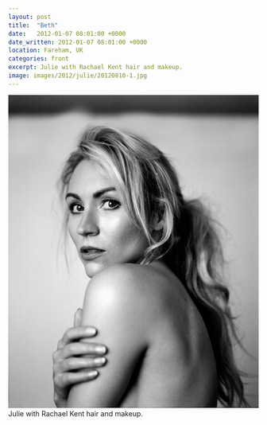 ```yaml
---
layout: post
title:  "Beth"
date:   2012-01-07 08:01:00 +0000
date_written: 2012-01-07 08:01:00 +0000
location: Fareham, UK
categories: front
excerpt: Julie with Rachael Kent hair and makeup.
image: images/2012/julie/20120810-1.jpg
---
```

<img src='/images/2012/julie/20120810-1.jpg'/>
Julie with Rachael Kent hair and makeup.
